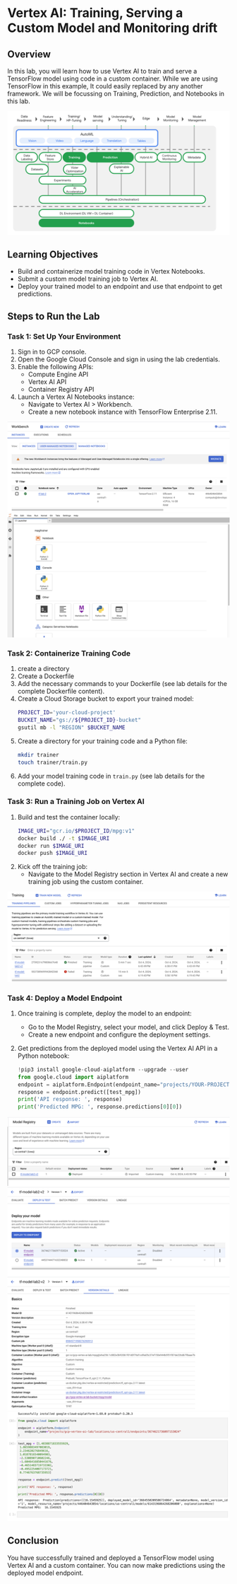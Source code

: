 
# Vertex AI: Training, Serving a Custom Model and Monitoring drift

## Overview
In this lab, you will learn how to use Vertex AI to train and serve a TensorFlow model using code in a custom container. While we are using TensorFlow in this example, It could easily replaced by any another framework. We will be focussing on Training, Prediction, and Notebooks in this lab.

![](https://github.com/rahulodedra30/MLOps-TA/blob/main/lab3/Images/flow.png)

## Learning Objectives
- Build and containerize model training code in Vertex Notebooks.
- Submit a custom model training job to Vertex AI.
- Deploy your trained model to an endpoint and use that endpoint to get predictions.

## Steps to Run the Lab

### Task 1: Set Up Your Environment
1. Sign in to GCP console.
2. Open the Google Cloud Console and sign in using the lab credentials.
3. Enable the following APIs:
   - Compute Engine API
   - Vertex AI API
   - Container Registry API
4. Launch a Vertex AI Notebooks instance:
   - Navigate to Vertex AI > Workbench.
   - Create a new notebook instance with TensorFlow Enterprise 2.11.

![](https://github.com/rahulodedra30/MLOps-TA/blob/main/lab3/Images/workbench.png)
![](https://github.com/rahulodedra30/MLOps-TA/blob/main/lab3/Images/JupyterLab.png)

### Task 2: Containerize Training Code
1. create a directory
2. Create a Dockerfile
3. Add the necessary commands to your Dockerfile (see lab details for the complete Dockerfile content).
4. Create a Cloud Storage bucket to export your trained model:
   ```bash
   PROJECT_ID='your-cloud-project'
   BUCKET_NAME="gs://${PROJECT_ID}-bucket"
   gsutil mb -l "REGION" $BUCKET_NAME
   ```
5. Create a directory for your training code and a Python file:
   ```bash
   mkdir trainer
   touch trainer/train.py
   ```
6. Add your model training code in `train.py` (see lab details for the complete code).

### Task 3: Run a Training Job on Vertex AI
1. Build and test the container locally:
   ```bash
   IMAGE_URI="gcr.io/$PROJECT_ID/mpg:v1"
   docker build ./ -t $IMAGE_URI
   docker run $IMAGE_URI
   docker push $IMAGE_URI
   ```
2. Kick off the training job:
   - Navigate to the Model Registry section in Vertex AI and create a new training job using the custom container.

![](https://github.com/rahulodedra30/MLOps-TA/blob/main/lab3/Images/training.png)

### Task 4: Deploy a Model Endpoint
1. Once training is complete, deploy the model to an endpoint:
   - Go to the Model Registry, select your model, and click Deploy & Test.
   - Create a new endpoint and configure the deployment settings.
     
2. Get predictions from the deployed model using the Vertex AI API in a Python notebook:
   ```python
   !pip3 install google-cloud-aiplatform --upgrade --user
   from google.cloud import aiplatform
   endpoint = aiplatform.Endpoint(endpoint_name="projects/YOUR-PROJECT-NUMBER/locations/REGION/endpoints/YOUR-ENDPOINT-ID")
   response = endpoint.predict([test_mpg])
   print('API response: ', response)
   print('Predicted MPG: ', response.predictions[0][0])
   ```
![](https://github.com/rahulodedra30/MLOps-TA/blob/main/lab3/Images/model%20registry.png)
![](https://github.com/rahulodedra30/MLOps-TA/blob/main/lab3/Images/deployment.png)
![](https://github.com/rahulodedra30/MLOps-TA/blob/main/lab3/Images/deployed%20model%20details.png)
![](https://github.com/rahulodedra30/MLOps-TA/blob/main/lab3/Images/endpoint%20prediction.png)

## Conclusion
You have successfully trained and deployed a TensorFlow model using Vertex AI and a custom container. You can now make predictions using the deployed model endpoint.
